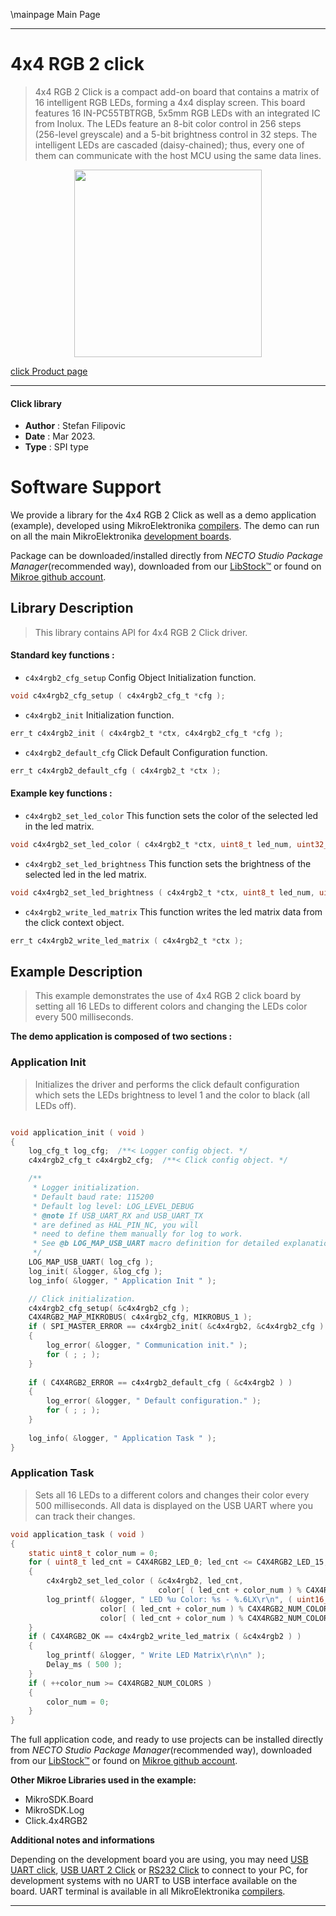 \mainpage Main Page

---
# 4x4 RGB 2 click

> 4x4 RGB 2 Click is a compact add-on board that contains a matrix of 16 intelligent RGB LEDs, forming a 4x4 display screen. This board features 16 IN-PC55TBTRGB, 5x5mm RGB LEDs with an integrated IC from Inolux. The LEDs feature an 8-bit color control in 256 steps (256-level greyscale) and a 5-bit brightness control in 32 steps. The intelligent LEDs are cascaded (daisy-chained); thus, every one of them can communicate with the host MCU using the same data lines.

<p align="center">
  <img src="https://download.mikroe.com/images/click_for_ide/4x4rgb2_click.png" height=300px>
</p>

[click Product page](https://www.mikroe.com/4x4-rgb-2-click)

---


#### Click library

- **Author**        : Stefan Filipovic
- **Date**          : Mar 2023.
- **Type**          : SPI type


# Software Support

We provide a library for the 4x4 RGB 2 Click
as well as a demo application (example), developed using MikroElektronika
[compilers](https://www.mikroe.com/necto-studio).
The demo can run on all the main MikroElektronika [development boards](https://www.mikroe.com/development-boards).

Package can be downloaded/installed directly from *NECTO Studio Package Manager*(recommended way), downloaded from our [LibStock&trade;](https://libstock.mikroe.com) or found on [Mikroe github account](https://github.com/MikroElektronika/mikrosdk_click_v2/tree/master/clicks).

## Library Description

> This library contains API for 4x4 RGB 2 Click driver.

#### Standard key functions :

- `c4x4rgb2_cfg_setup` Config Object Initialization function.
```c
void c4x4rgb2_cfg_setup ( c4x4rgb2_cfg_t *cfg );
```

- `c4x4rgb2_init` Initialization function.
```c
err_t c4x4rgb2_init ( c4x4rgb2_t *ctx, c4x4rgb2_cfg_t *cfg );
```

- `c4x4rgb2_default_cfg` Click Default Configuration function.
```c
err_t c4x4rgb2_default_cfg ( c4x4rgb2_t *ctx );
```

#### Example key functions :

- `c4x4rgb2_set_led_color` This function sets the color of the selected led in the led matrix.
```c
void c4x4rgb2_set_led_color ( c4x4rgb2_t *ctx, uint8_t led_num, uint32_t rgb );
```

- `c4x4rgb2_set_led_brightness` This function sets the brightness of the selected led in the led matrix.
```c
void c4x4rgb2_set_led_brightness ( c4x4rgb2_t *ctx, uint8_t led_num, uint8_t brightness );
```

- `c4x4rgb2_write_led_matrix` This function writes the led matrix data from the click context object.
```c
err_t c4x4rgb2_write_led_matrix ( c4x4rgb2_t *ctx );
```

## Example Description

> This example demonstrates the use of 4x4 RGB 2 click board by setting all 16 LEDs to different colors and changing the LEDs color every 500 milliseconds. 

**The demo application is composed of two sections :**

### Application Init

> Initializes the driver and performs the click default configuration which sets the LEDs brightness to level 1 and the color to black (all LEDs off).

```c

void application_init ( void )
{
    log_cfg_t log_cfg;  /**< Logger config object. */
    c4x4rgb2_cfg_t c4x4rgb2_cfg;  /**< Click config object. */

    /** 
     * Logger initialization.
     * Default baud rate: 115200
     * Default log level: LOG_LEVEL_DEBUG
     * @note If USB_UART_RX and USB_UART_TX 
     * are defined as HAL_PIN_NC, you will 
     * need to define them manually for log to work. 
     * See @b LOG_MAP_USB_UART macro definition for detailed explanation.
     */
    LOG_MAP_USB_UART( log_cfg );
    log_init( &logger, &log_cfg );
    log_info( &logger, " Application Init " );

    // Click initialization.
    c4x4rgb2_cfg_setup( &c4x4rgb2_cfg );
    C4X4RGB2_MAP_MIKROBUS( c4x4rgb2_cfg, MIKROBUS_1 );
    if ( SPI_MASTER_ERROR == c4x4rgb2_init( &c4x4rgb2, &c4x4rgb2_cfg ) )
    {
        log_error( &logger, " Communication init." );
        for ( ; ; );
    }
    
    if ( C4X4RGB2_ERROR == c4x4rgb2_default_cfg ( &c4x4rgb2 ) )
    {
        log_error( &logger, " Default configuration." );
        for ( ; ; );
    }
    
    log_info( &logger, " Application Task " );
}

```

### Application Task

> Sets all 16 LEDs to a different colors and changes their color every 500 milliseconds. All data is displayed on the USB UART where you can track their changes.

```c
void application_task ( void )
{
    static uint8_t color_num = 0;
    for ( uint8_t led_cnt = C4X4RGB2_LED_0; led_cnt <= C4X4RGB2_LED_15; led_cnt++ )
    {
        c4x4rgb2_set_led_color ( &c4x4rgb2, led_cnt, 
                                 color[ ( led_cnt + color_num ) % C4X4RGB2_NUM_COLORS ].rgb );
        log_printf( &logger, " LED %u Color: %s - %.6LX\r\n", ( uint16_t ) led_cnt, 
                    color[ ( led_cnt + color_num ) % C4X4RGB2_NUM_COLORS ].name, 
                    color[ ( led_cnt + color_num ) % C4X4RGB2_NUM_COLORS ].rgb );
    }
    if ( C4X4RGB2_OK == c4x4rgb2_write_led_matrix ( &c4x4rgb2 ) )
    {
        log_printf( &logger, " Write LED Matrix\r\n\n" );
        Delay_ms ( 500 );
    }
    if ( ++color_num >= C4X4RGB2_NUM_COLORS )
    {
        color_num = 0;
    }
}
```

The full application code, and ready to use projects can be installed directly from *NECTO Studio Package Manager*(recommended way), downloaded from our [LibStock&trade;](https://libstock.mikroe.com) or found on [Mikroe github account](https://github.com/MikroElektronika/mikrosdk_click_v2/tree/master/clicks).

**Other Mikroe Libraries used in the example:**

- MikroSDK.Board
- MikroSDK.Log
- Click.4x4RGB2

**Additional notes and informations**

Depending on the development board you are using, you may need
[USB UART click](https://www.mikroe.com/usb-uart-click),
[USB UART 2 Click](https://www.mikroe.com/usb-uart-2-click) or
[RS232 Click](https://www.mikroe.com/rs232-click) to connect to your PC, for
development systems with no UART to USB interface available on the board. UART
terminal is available in all MikroElektronika
[compilers](https://shop.mikroe.com/compilers).

---
